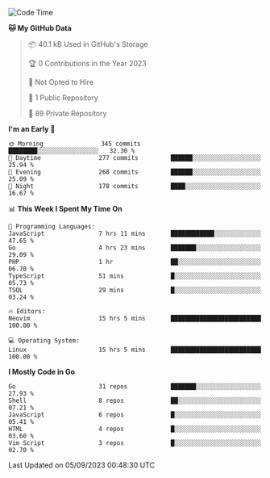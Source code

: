 
<!--START_SECTION:waka-->
![Code Time](http://img.shields.io/badge/Code%20Time-3%2C968%20hrs%2045%20mins-blue)

**🐱 My GitHub Data** 

> 📦 40.1 kB Used in GitHub's Storage 
 > 
> 🏆 0 Contributions in the Year 2023
 > 
> 🚫 Not Opted to Hire
 > 
> 📜 1 Public Repository 
 > 
> 🔑 89 Private Repository 
 > 
**I'm an Early 🐤** 

```text
🌞 Morning                345 commits         ████████░░░░░░░░░░░░░░░░░   32.30 % 
🌆 Daytime                277 commits         ██████░░░░░░░░░░░░░░░░░░░   25.94 % 
🌃 Evening                268 commits         ██████░░░░░░░░░░░░░░░░░░░   25.09 % 
🌙 Night                  178 commits         ████░░░░░░░░░░░░░░░░░░░░░   16.67 % 
```


📊 **This Week I Spent My Time On** 

```text
💬 Programming Languages: 
JavaScript               7 hrs 11 mins       ████████████░░░░░░░░░░░░░   47.65 % 
Go                       4 hrs 23 mins       ███████░░░░░░░░░░░░░░░░░░   29.09 % 
PHP                      1 hr                ██░░░░░░░░░░░░░░░░░░░░░░░   06.70 % 
TypeScript               51 mins             █░░░░░░░░░░░░░░░░░░░░░░░░   05.73 % 
TSQL                     29 mins             █░░░░░░░░░░░░░░░░░░░░░░░░   03.24 % 

🔥 Editors: 
Neovim                   15 hrs 5 mins       █████████████████████████   100.00 % 

💻 Operating System: 
Linux                    15 hrs 5 mins       █████████████████████████   100.00 % 
```

**I Mostly Code in Go** 

```text
Go                       31 repos            ███████░░░░░░░░░░░░░░░░░░   27.93 % 
Shell                    8 repos             ██░░░░░░░░░░░░░░░░░░░░░░░   07.21 % 
JavaScript               6 repos             █░░░░░░░░░░░░░░░░░░░░░░░░   05.41 % 
HTML                     4 repos             █░░░░░░░░░░░░░░░░░░░░░░░░   03.60 % 
Vim Script               3 repos             █░░░░░░░░░░░░░░░░░░░░░░░░   02.70 % 
```




 Last Updated on 05/09/2023 00:48:30 UTC
<!--END_SECTION:waka-->
